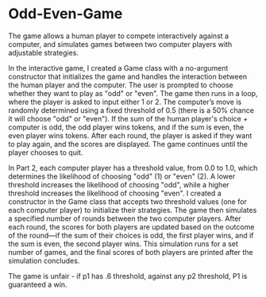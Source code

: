 # Odd-Even-Game

The game allows a human player to compete interactively against a computer,
and simulates games between two computer players with adjustable strategies.

In the interactive game, I created a Game class with a no-argument
constructor that initializes the game and handles the interaction 
between the human player and the computer. The user is prompted 
to choose whether they want to play as "odd" or "even". The game 
then runs in a loop, where the player is asked to input either 1 or 2.
The computer’s move is randomly determined using a fixed threshold 
of 0.5 (there is a 50% chance it will choose "odd" or "even").
If the sum of the human player's choice + computer is odd, 
the odd player wins tokens, and if the sum is even, 
the even player wins tokens. After each round, the player is asked
if they want to play again, and the scores are displayed. The game 
continues until the player chooses to quit. 

In Part 2, each computer player has a threshold value, from 0.0 to 1.0,
which determines the likelihood of choosing "odd" (1) or "even" (2). 
A lower threshold increases the likelihood of choosing "odd", while a 
higher threshold increases the likelihood of choosing "even". I created
 a constructor in the Game class that accepts two threshold values 
(one for each computer player) to initialize their strategies. The game 
then simulates a specified number of rounds between the two computer players.
After each round, the scores for both players are updated based on the outcome
of the round—if the sum of their choices is odd, the first player wins, and 
if the sum is even, the second player wins. This simulation runs for a set 
number of games, and the final scores of both players 
are printed after the simulation concludes.

The game is unfair - if p1 has .6 threshold, against any p2 threshold, P1
is guaranteed a win.
